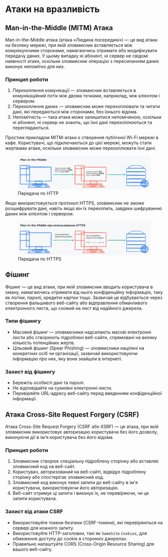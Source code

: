 # Атаки на вразливість

## Man-in-the-Middle (MITM) Атака

Man-in-the-Middle атака (атака «Людина посередині») — це вид атаки на безпеку мережі, при якій зловмисник вставляється між комунікуючими сторонами, намагаючись отримати або модифікувати передачу даних. У цьому випадку ні абонент, ні сервер не свідомі наявності атаки, оскільки зловмисник операцію з пересиланням даних виконує непомітно для них.

### Принцип роботи

1. Перехоплення комунікації — зловмисник вставляється в комунікаційний потік між двома точками, наприклад, між клієнтом і сервером.
2. Перехоплення даних — зловмисник може перехоплювати та читати дані, які передаються між сторонами, без їхнього відома.
3. Непомітність — така атака може залишитися непоміченою, оскільки ні абонент, ні сервер не знають, що їхні дані перехоплюються та переглядаються.

Простим прикладом MITM-атаки є створення публічної Wi-Fi мережі в кафе. Користувачі, що підключаються до цієї мережі, можуть стати жертвами атаки, оскільки зловмисник може перехоплювати їхні дані.

<figure>
    <img src="./_images/attack-1.jpg" style="width: 700px" />
    <figcaption>Передача по HTTP</figcaption>
</figure>

Якщо використовується протокол HTTPS, зловмисник не зможе розшифрувати дані, навіть якщо він їх перехопить, завдяки шифруванню даних між клієнтом і сервером.

<figure>
    <img src="./_images/attack-2.jpg" style="width: 700px" />
    <figcaption>Передача по HTTPS</figcaption>
</figure>

## Фішинг

Фішинг — це вид атаки, при якій зловмисник вводить користувача в оману, намагаючись отримати від нього конфіденційну інформацію, таку як логіни, паролі, кредитні картки тощо. Зазвичай це відбувається через створення фальшивого веб-сайту або відправлення обманливого електронного листа, що схожий на лист від надійного джерела.

### Типи фішингу

- Масовий фішинг — зловмисники надсилають масові електронні листи або створюють підроблені веб-сайти, спрямовані на велику кількість потенційних жертв.
- Цільовий фішинг (Spear Phishing) — зловмисники націлені на конкретних осіб чи організації, зазвичай використовуючи інформацію про них, яку вони знайшли в інтернеті.

### Захист від фішингу

- Бережіть особисті дані та паролі.
- Не відповідайте на сумнівні електронні листи.
- Перевіряйте URL-адресу веб-сайту перед введенням конфіденційної інформації.

## Атака Cross-Site Request Forgery (CSRF)

Атака Cross-Site Request Forgery (CSRF або XSRF) — це атака, при якій зловмисник використовує авторизацію користувача без його дозволу, виконуючи дії в ім'я користувача без його відома.

### Принцип роботи

1. Зловмисник створює спеціальну підроблену сторінку або вставляє зловмисний код на веб-сайт.
2. Користувач, авторизований на веб-сайті, відвідує підроблену сторінку або спостерігає зловмисний код.
3. Зловмисний код виконує певні запити до веб-сайту в ім'я користувача, використовуючи його авторизацію.
4. Веб-сайт отримує ці запити і виконує їх, не перевіряючи, чи це запити користувача.

### Захист від атаки CSRF

- Використовуйте токени безпеки (CSRF-токени), які перевіряються на сервері для кожного запиту.
- Використовуйте HTTP-заголовки, такі як `SameSite` `Cookies`, для обмеження доступу до cookie в сторонніх джерелах.
- Правильно налаштуйте CORS (Cross-Origin Resource Sharing) для вашого веб-сайту.
